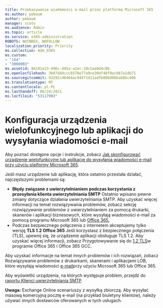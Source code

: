 ```yaml
---
title: Przekazywanie wiadomości e-mail przez platformę Microsoft 365
ms.author: pebaum
author: pebaum
manager: scotv
ms.audience: Admin
ms.topic: article
ms.service: o365-administration
ROBOTS: NOINDEX, NOFOLLOW
localization_priority: Priority
ms.collection: Adm_O365
ms.custom:
- "154"
- "3000003"
ms.assetid: 84191e23-496c-495a-a2ec-28c5ae0d4c0b
ms.openlocfilehash: 3b07dd4ccc8570e77a9ce30df48f9ac987a1db71
ms.sourcegitcommit: 93292c46464ac94971d11adfb808d066ab8bc406
ms.translationtype: MT
ms.contentlocale: pl-PL
ms.lasthandoff: 06/24/2021
ms.locfileid: "53117993"
---
```

# <a name="set-up-a-multifunction-device-or-application-to-send-email"></a>Konfiguracja urządzenia wielofunkcyjnego lub aplikacji do wysyłania wiadomości e-mail

Aby poznać dostępne opcje i instrukcje, zobacz [Jak skonfigurować urządzenie wielofunkcyjne lub aplikację do wysyłania wiadomości e-mail przy użyciu platformy Microsoft 365](/Exchange/mail-flow-best-practices/how-to-set-up-a-multifunction-device-or-application-to-send-email-using-microsoft-365-or-office-365).
  
Jeśli masz urządzenie lub aplikację, która ostatnio przestała działać, najczęstszymi problemami są:

- **Błędy związane z uwierzytelnianiem podczas korzystania z przesyłania klienta uwierzytelniania SMTP** Ostatnio wpisano pewne zmiany dotyczące działania uwierzytelniania SMTP. Aby uzyskać więcej informacji na temat rozwiązywania problemów, zobacz sekcję rozwiązywanie problemów z uwierzytelnianiem za pomocą drukarki, skanerów i aplikacji biznesowych, które wysyłają wiadomości e-mail za pomocą programu Microsoft 365 lub [Office 365.](/Exchange/mail-flow-best-practices/fix-issues-with-printers-scanners-and-lob-applications-that-send-email-using-off#error-authentication-unsuccessful)
- Podczas bezpiecznego połączenia z internetem akceptujemy tylko wersję **TLS 1.2 Office 365** Jeśli korzystasz z bezpiecznego połączenia (TLS), upewnij się, że urządzenie aplikacji obsługuje TLS 1.2. Aby uzyskać więcej informacji, zobacz Przygotowywanie się do [1.2 TLS](/microsoft-365/compliance/prepare-tls-1.2-in-office-365)w programie Office 365 i Office 365 GCC.
 
Aby uzyskać informacje na temat innych problemów i ich rozwiązań, zobacz Rozwiązywanie problemów z drukarkami, skanerami i aplikacjami LOB, które wysyłają wiadomości [e-mail](/Exchange/mail-flow-best-practices/fix-issues-with-printers-scanners-and-lob-applications-that-send-email-using-off)przy użyciu Microsoft 365 lub Office 365.

Aby wyświetlić urządzenia, na których występuje problem, przejdź do [raportu Klienci uwierzytelniania SMTP](https://protection.office.com/mailflow/dashboard).

**Uwaga:** Exchange Online scenariuszy z wysyłką zbiorczą. Aby wysyłać masową komercyjną pocztę e-mail (na przykład biuletyny klientów), należy używać innych dostawców oferowanych w tych usługach.
